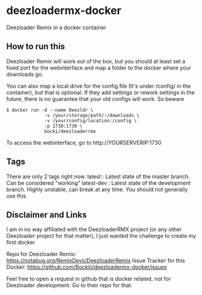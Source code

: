 # deezloadermx-docker

Deezloader Remix in a docker container

## How to run this

Deezloader Remix will work out of the box, but you should at least set a fixed port for the webinterface and map a folder to the docker where your downloads go.

You can also map a local drive for the config file (It's under /config/ in the container), but that is optional. If they add settings or rework settings in the future, there is no guarantee that your old configs will work. So beware

```
$ docker run -d --name Deezldr \
              -v /your/storage/path/:/downloads \
              -v /your/config/location:/config \
              -p 1730:1730 \
              bocki/deezloaderrmx
```

To access the webinterface, go to http://YOURSERVERIP:1730 

## Tags

There are only 2 tags right now.
latest      : Latest state of the master branch. Can be considered "working"
latest-dev  : Latest state of the development branch. Highly unstable, can break at any time. You should not generally use this.

## Disclaimer and Links

I am in no way affiliated with the DeezloaderRMX project (or any other Deezloader project for that matter), I just wanted the challenge to create my first docker

Repo for Deezloader Remix: https://notabug.org/RemixDevs/DeezloaderRemix
Issue Tracker for this Docker: https://github.com/Bockiii/deezloadermx-docker/issues

Feel free to open a request in github that is docker related, not for Deezloader development. Go to their repo for that.